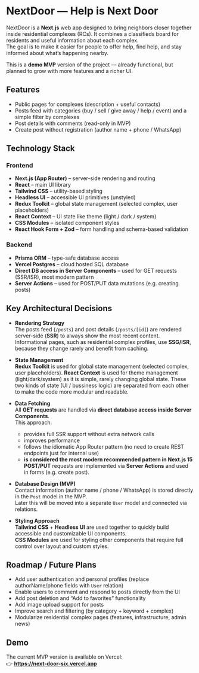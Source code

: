 # NextDoor — Help is Next Door

NextDoor is a **Next.js** web app designed to bring neighbors closer together inside residential complexes (RCs). It combines a classifieds board for residents and useful information about each complex.  
The goal is to make it easier for people to offer help, find help, and stay informed about what’s happening nearby.

This is a **demo MVP** version of the project — already functional, but planned to grow with more features and a richer UI.

## Features
- Public pages for complexes (description + useful contacts)
- Posts feed with categories (buy / sell / give away / help / event) and a simple filter by complexes
- Post details with comments (read-only in MVP)
- Create post without registration (author name + phone / WhatsApp)

## Technology Stack

### **Frontend**
- **Next.js (App Router)** – server-side rendering and routing
- **React** – main UI library
- **Tailwind CSS** – utility-based styling
- **Headless UI** – accessible UI primitives (unstyled)
- **Redux Toolkit** – global state management (selected complex, user placeholders)
- **React Context** – UI state like theme (light / dark / system)
- **CSS Modules** – isolated component styles
- **React Hook Form + Zod** – form handling and schema-based validation

### **Backend**
- **Prisma ORM** – type-safe database access
- **Vercel Postgres** – cloud hosted SQL database
- **Direct DB access in Server Components** – used for GET requests (SSR/ISR), most modern pattern
- **Server Actions** – used for POST/PUT data mutations (e.g. creating posts)

## Key Architectural Decisions

- **Rendering Strategy**  
  The posts feed (`/posts`) and post details (`/posts/[id]`) are rendered server-side (**SSR**) to always show the most recent content.  
  Informational pages, such as residential complex profiles, use **SSG/ISR**, because they change rarely and benefit from caching.

- **State Management**  
  **Redux Toolkit** is used for global state management (selected complex, user placeholders). 
  **React Context** is used for theme management (light/dark/system) as it is simple, rarely changing global state.
  These two kinds of state (UI / bussiness logic) are separated from each other to make the code more modular and readable.

- **Data Fetching**  
  All **GET requests** are handled via **direct database access inside Server Components**.  
  This approach:
    - provides full SSR support without extra network calls
    - improves performance
    - follows the idiomatic App Router pattern (no need to create REST endpoints just for internal use)
    - **is considered the most modern recommended pattern in Next.js 15**  
      **POST/PUT** requests are implemented via **Server Actions** and used in forms (e.g. create post).

- **Database Design (MVP)**  
  Contact information (author name / phone / WhatsApp) is stored directly in the `Post` model in the MVP.  
  Later this will be moved into a separate `User` model and connected via relations.

- **Styling Approach**  
  **Tailwind CSS** + **Headless UI** are used together to quickly build accessible and customizable UI components.  
  **CSS Modules** are used for styling other components that require full control over layout and custom styles.

## Roadmap / Future Plans

- Add user authentication and personal profiles (replace authorName/phone fields with `User` relation)
- Enable users to comment and respond to posts directly from the UI
- Add post deletion and “Add to favorites” functionality
- Add image upload support for posts
- Improve search and filtering (by category + keyword + complex)
- Modularize residential complex pages (features, infrastructure, admin news)

## Demo

The current MVP version is available on Vercel:  
👉 **https://next-door-six.vercel.app**  
